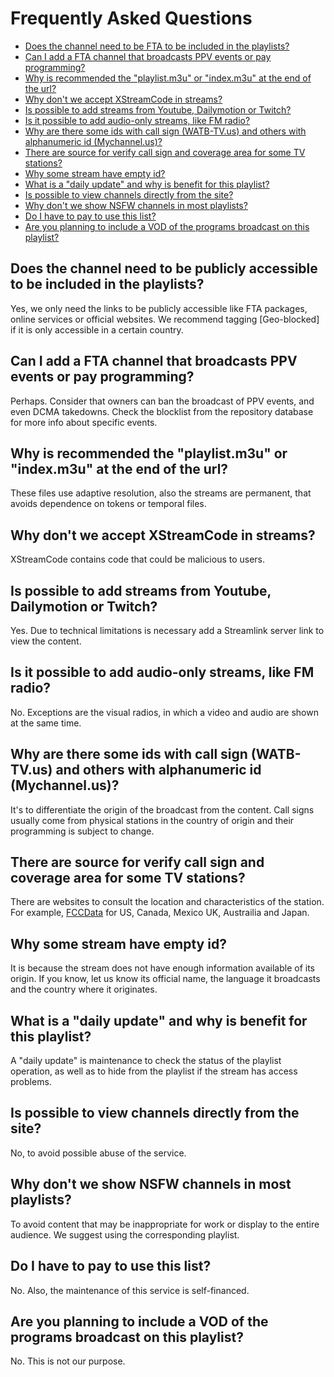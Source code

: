 # Frequently Asked Questions

- [Does the channel need to be FTA to be included in the playlists?](#Does-the-channel-need-to-be-FTA-to-be-included-in-the-playlists)
- [Can I add a FTA channel that broadcasts PPV events or pay programming?](#Can-I-add-a-FTA-channel-that-broadcasts-PPV-events-or-pay-programming)
- [Why is recommended the "playlist.m3u" or "index.m3u" at the end of the url?](#Why-is-recommended-the-playlistm3u-or-indexm3u-at-the-end-of-the-url)
- [Why don't we accept XStreamCode in streams?](#Why-dont-we-accept-xstreamcode-in-streams)
- [Is possible to add streams from Youtube, Dailymotion or Twitch?](#Is-possible-to-add-streams-from-youtube-dailymotion-or-twitch)
- [Is it possible to add audio-only streams, like FM radio?](#Is-it-possible-to-add-audio-only-streams-like-fm-radio)
- [Why are there some ids with call sign (WATB-TV.us) and others with alphanumeric id (Mychannel.us)?](#Why-are-there-some-ids-with-call-sign-watb-tvus-and-others-with-alphanumeric-id-mychannelus)
- [There are source for verify call sign and coverage area for some TV stations?](#There-are-source-for-verify-call-sign-and-coverage-area-for-some-tv-stations)
- [Why some stream have empty id?](#Why-some-stream-have-empty-id)
- [What is a "daily update" and why is benefit for this playlist?](#What-is-a-daily-update-and-why-is-benefit-for-this-playlist)
- [Is possible to view channels directly from the site?](#Is-possible-to-view-channels-directly-from-the-site)
- [Why don't we show NSFW channels in most playlists?](#Why-dont-we-show-nsfw-channels-in-most-playlists)
- [Do I have to pay to use this list?](#Do-i-have-to-pay-to-use-this-list)
- [Are you planning to include a VOD of the programs broadcast on this playlist?](#Are-you-planning-to-include-a-vod-of-the-programs-broadcast-on-this-playlist)

## Does the channel need to be publicly accessible to be included in the playlists?
Yes, we only need the links to be publicly accessible like FTA packages, online services or official websites. We recommend tagging [Geo-blocked] if it is only accessible in a certain country.

## Can I add a FTA channel that broadcasts PPV events or pay programming?
Perhaps. Consider that owners can ban the broadcast of PPV events, and even DCMA takedowns. Check the blocklist from the repository database for more info about specific events.

## Why is recommended the "playlist.m3u" or "index.m3u" at the end of the url?
These files use adaptive resolution, also the streams are permanent, that avoids dependence on tokens or temporal files.

## Why don't we accept XStreamCode in streams?
XStreamCode contains code that could be malicious to users.

## Is possible to add streams from Youtube, Dailymotion or Twitch?
Yes. Due to technical limitations is necessary add a Streamlink server link to view the content. 

## Is it possible to add audio-only streams, like FM radio?
No. Exceptions are the visual radios, in which a video and audio are shown at the same time.

## Why are there some ids with call sign (WATB-TV.us) and others with alphanumeric id (Mychannel.us)?
It's to differentiate the origin of the broadcast from the content. Call signs usually come from physical stations in the country of origin and their programming is subject to change.

## There are source for verify call sign and coverage area for some TV stations?
There are websites to consult the location and characteristics of the station. For example, [FCCData](https://fccdata.org/) for US, Canada, Mexico UK, Austrailia and Japan.

## Why some stream have empty id?
It is because the stream does not have enough information available of its origin. If you know, let us know its official name, the language it broadcasts and the country where it originates.

## What is a "daily update" and why is benefit for this playlist?
A "daily update" is maintenance to check the status of the playlist operation, as well as to hide from the playlist if the stream has access problems.

## Is possible to view channels directly from the site?
No, to avoid possible abuse of the service.

## Why don't we show NSFW channels in most playlists?
To avoid content that may be inappropriate for work or display to the entire audience. We suggest using the corresponding playlist.

## Do I have to pay to use this list?
No. Also, the maintenance of this service is self-financed.

## Are you planning to include a VOD of the programs broadcast on this playlist?
No. This is not our purpose.
